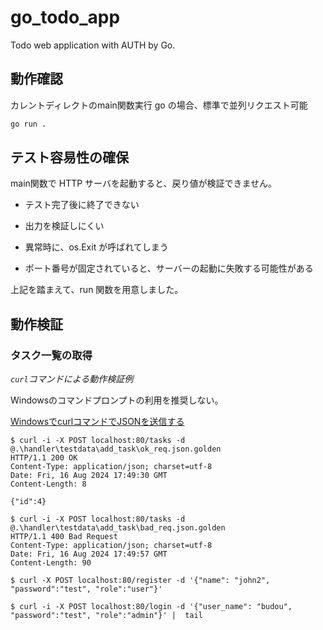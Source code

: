 # go_todo_app
Todo web application with AUTH by Go.

## 動作確認

カレントディレクトのmain関数実行
go の場合、標準で並列リクエスト可能
```cmd
go run .
```

## テスト容易性の確保

main関数で HTTP サーバを起動すると、戻り値が検証できません。

* テスト完了後に終了できない

* 出力を検証しにくい

* 異常時に、os.Exit が呼ばれてしまう

* ポート番号が固定されていると、サーバーの起動に失敗する可能性がある

上記を踏まえて、run 関数を用意しました。

## 動作検証

### タスク一覧の取得

*`curl`コマンドによる動作検証例*

Windowsのコマンドプロンプトの利用を推奨しない。

[WindowsでcurlコマンドでJSONを送信する](https://qiita.com/Hina_Developer/items/e583021a44a753e29dde)


```shell
$ curl -i -X POST localhost:80/tasks -d @.\handler\testdata\add_task\ok_req.json.golden 
HTTP/1.1 200 OK
Content-Type: application/json; charset=utf-8
Date: Fri, 16 Aug 2024 17:49:30 GMT
Content-Length: 8

{"id":4}

$ curl -i -X POST localhost:80/tasks -d @.\handler\testdata\add_task\bad_req.json.golden 
HTTP/1.1 400 Bad Request
Content-Type: application/json; charset=utf-8
Date: Fri, 16 Aug 2024 17:49:57 GMT
Content-Length: 90

$ curl -X POST localhost:80/register -d '{"name": "john2", "password":"test", "role":"user"}'

$ curl -i -X POST localhost:80/login -d '{"user_name": "budou", "password":"test", "role":"admin"}' |  tail
```